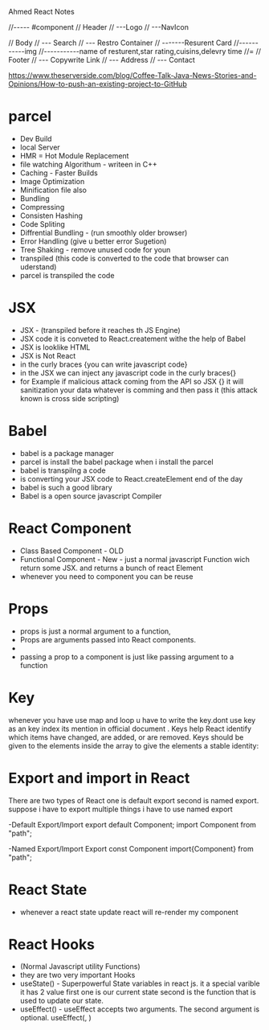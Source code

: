 Ahmed React Notes

//----- #component
// Header
// ---Logo
// ---NavIcon

// Body
// --- Search
// --- Restro Container
// -------Resurent Card
//-----------img
//-----------name of resturent,star rating,cuisins,delevry time
//=
// Footer
// --- Copywrite Link
// --- Address
// --- Contact

https://www.theserverside.com/blog/Coffee-Talk-Java-News-Stories-and-Opinions/How-to-push-an-existing-project-to-GitHub

# parcel
- Dev Build
- local Server
- HMR = Hot Module Replacement
- file watching Algorithum - writeen in C++
- Caching - Faster Builds
- Image Optimization
- Minification file also
- Bundling
- Compressing
- Consisten Hashing
- Code Spliting
- Diffrential Bundling - (run smoothly older browser)
- Error Handling (give u better error Sugetion)
- Tree Shaking - remove unused code for youn
- transpiled (this code is converted to the code that browser can uderstand)
-  parcel is transpiled the code 

# JSX
- JSX - (transpiled before it reaches th JS Engine)
- JSX code it is conveted to React.createment withe the help of Babel
- JSX is looklike HTML
- JSX is Not React 
- in the curly braces {you can write javascript code}
- in the JSX we can inject any javascript code in the curly braces{}
- for Example if malicious attack coming from the API so JSX {} it will sanitization your  data whatever is comming and then pass it  (this attack known is cross side scripting)



# Babel
- babel is a package manager
- parcel is install the babel package when i install the parcel
- babel is transpilng a code
- is converting your JSX code to React.createElement end of the day
- babel is such a good library
- Babel is a open source javascript Compiler

# React Component
- Class Based Component - OLD
- Functional Component  - New - just a normal javascript Function wich return some JSX. and returns a bunch of react Element
- whenever you need to component you can be reuse

# Props
- props is just a normal argument to a function,
- Props are arguments passed into React components.
- 
- passing a prop to a component is just like passing argument to a function


# Key
whenever you have use map and loop u have to write the key.dont use key as an key index its mention in official document . Keys help React identify which items have changed, are added, or are removed. Keys should be given to the elements inside the array to give the elements a stable identity:

# Export and import in React
There are two types of React one is default export second is named export.
suppose i have to export multiple things i have to use named export 

-Default Export/Import
export default Component;
import Component from "path";

-Named Export/Import
Export const Component
import{Component} from "path";

# React State 
- whenever a react state update react will re-render my component 

# React Hooks
- (Normal Javascript utility Functions)
- they are two very important Hooks
- useState() - Superpowerful State variables in react js. it a special varible it has 2 value first one  is our current state second is the function that is used to update our state.
- useEffect() - useEffect accepts two arguments. The second argument is optional. useEffect(<function>, <dependency>)

